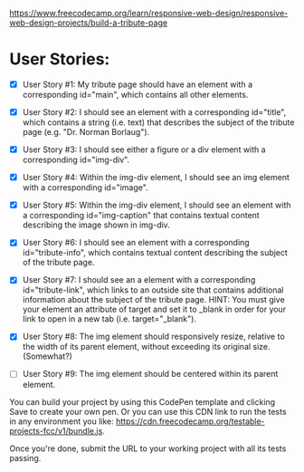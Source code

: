 https://www.freecodecamp.org/learn/responsive-web-design/responsive-web-design-projects/build-a-tribute-page

# User Stories:
+ [x] User Story #1: My tribute page should have an element with a corresponding id="main", which contains all other elements.

+ [x] User Story #2: I should see an element with a corresponding id="title", which contains a string (i.e. text) that describes the subject of the tribute page (e.g. "Dr. Norman Borlaug").

+ [x] User Story #3: I should see either a figure or a div element with a corresponding id="img-div".

+ [x] User Story #4: Within the img-div element, I should see an img element with a corresponding id="image".

+ [x] User Story #5: Within the img-div element, I should see an element with a corresponding id="img-caption" that contains textual content describing the image shown in img-div.

+ [x] User Story #6: I should see an element with a corresponding id="tribute-info", which contains textual content describing the subject of the tribute page.

+ [x] User Story #7: I should see an a element with a corresponding id="tribute-link", which links to an outside site that contains additional information about the subject of the tribute page. HINT: You must give your element an attribute of target and set it to _blank in order for your link to open in a new tab (i.e. target="_blank").

+ [x] User Story #8: The img element should responsively resize, relative to the width of its parent element, without exceeding its original size. (Somewhat?)

+ [ ] User Story #9: The img element should be centered within its parent element.

You can build your project by using this CodePen template and clicking Save to create your own pen. Or you can use this CDN link to run the tests in any environment you like: https://cdn.freecodecamp.org/testable-projects-fcc/v1/bundle.js.

Once you're done, submit the URL to your working project with all its tests passing.